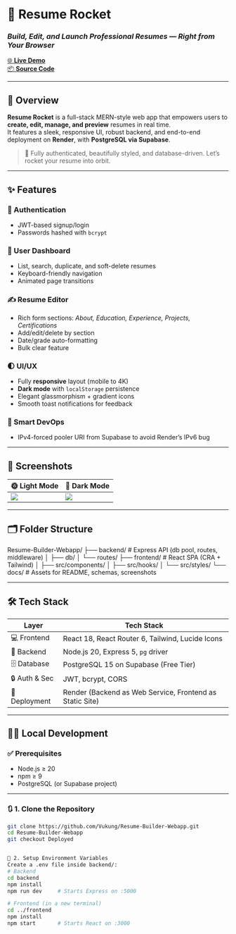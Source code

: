 # 🚀 Resume Rocket  
### _Build, Edit, and Launch Professional Resumes — Right from Your Browser_

[🌐 **Live Demo**](https://resume-rocket-frontend.onrender.com)  
[📦 **Source Code**](https://github.com/Vukung/Resume-Builder-Webapp)

---

## 🧠 Overview  
**Resume Rocket** is a full-stack MERN-style web app that empowers users to **create, edit, manage, and preview** resumes in real time.  
It features a sleek, responsive UI, robust backend, and end-to-end deployment on **Render**, with **PostgreSQL via Supabase**.

> 🔐 Fully authenticated, beautifully styled, and database-driven. Let’s rocket your resume into orbit.

---

## ✨ Features

### 🔐 Authentication
- JWT-based signup/login  
- Passwords hashed with `bcrypt`

### 🧭 User Dashboard
- List, search, duplicate, and soft-delete resumes  
- Keyboard-friendly navigation  
- Animated page transitions

### ✍️ Resume Editor
- Rich form sections: _About, Education, Experience, Projects, Certifications_  
- Add/edit/delete by section  
- Date/grade auto-formatting  
- Bulk clear feature

### 🌓 UI/UX
- Fully **responsive** layout (mobile to 4K)  
- **Dark mode** with `localStorage` persistence  
- Elegant glassmorphism + gradient icons  
- Smooth toast notifications for feedback

### 🧠 Smart DevOps
- IPv4-forced pooler URI from Supabase to avoid Render’s IPv6 bug

---

## 🎨 Screenshots

| 🌞 Light Mode | 🌚 Dark Mode |
|--------------|-------------|
| ![](docs/light.png) | ![](docs/dark.png) |

---

## 🗂️ Folder Structure
Resume-Builder-Webapp/
├── backend/ # Express API (db pool, routes, middleware)
│ ├── db/
│ └── routes/
├── frontend/ # React SPA (CRA + Tailwind)
│ ├── src/components/
│ ├── src/hooks/
│ └── src/styles/
└── docs/ # Assets for README, schemas, screenshots



---

## 🛠️ Tech Stack

| Layer          | Tech Stack                                      |
|----------------|-------------------------------------------------|
| 💻 Frontend    | React 18, React Router 6, Tailwind, Lucide Icons |
| 🧠 Backend     | Node.js 20, Express 5, `pg` driver               |
| 🗄️ Database     | PostgreSQL 15 on Supabase (Free Tier)           |
| 🔒 Auth & Sec  | JWT, bcrypt, CORS                               |
| 🚀 Deployment  | Render (Backend as Web Service, Frontend as Static Site) |

---

## 🧑‍💻 Local Development

### ✅ Prerequisites
- Node.js ≥ 20  
- npm ≥ 9  
- PostgreSQL (or Supabase project)

---

### 🔃 1. Clone the Repository
```bash
git clone https://github.com/Vukung/Resume-Builder-Webapp.git
cd Resume-Builder-Webapp
git checkout Deployed


🔐 2. Setup Environment Variables
Create a .env file inside backend/:
# Backend
cd backend
npm install
npm run dev     # Starts Express on :5000

# Frontend (in a new terminal)
cd ../frontend
npm install
npm start       # Starts React on :3000


